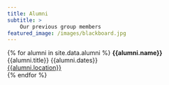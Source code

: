 ```yaml
---
title: Alumni
subtitle: >
    Our previous group members
featured_image: /images/blackboard.jpg
---
```


{% for alumni in site.data.alumni %}
<b>{{alumni.name}}</b><br/>
{{alumni.title}} {{alumni.dates}}<br/>
<a href="{{alumni.link}}">{{alumni.location}}</a><br/>
{% endfor %}

